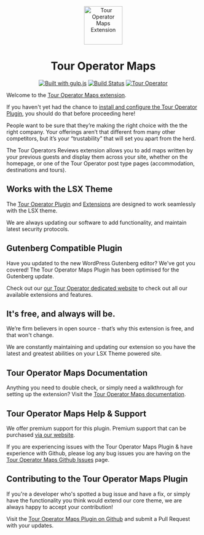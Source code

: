 <p align="center"><a target="_blank" href="https://tour-operator.lsdev.biz/"><img width="100px;" src="https://tour-operator.lsdev.biz/wp-content/uploads/2019/04/icon-maps.svg" alt="Tour Operator Maps Extension"></a>
</p>
<h1 align="center">Tour Operator Maps</h1>

<p align="center">
    <a href="http://gulpjs.com/"><img src="https://img.shields.io/badge/built%20with-gulp.js-green.svg" alt="Built with gulp.js"></a> 
    <a href="https://travis-ci.org/lightspeeddevelopment/to-maps"><img src="https://travis-ci.org/lightspeeddevelopment/to-maps.svg?branch=master" alt="Build Status"></a>
    <a href="https://tour-operator.lsdev.biz/"><img src="https://lsx.lsdev.biz/wp-content/uploads/2019/06/Designed-for-Tour-Operator-plugin-1098ad.png" alt="Tour Operator"></a>
</p>

Welcome to the [Tour Operator Maps extension](https://tour-operator.lsdev.biz/extensions/maps/).

If you haven't yet had the chance to [install and configure the Tour Operator Plugin](https://tour-operator.lsdev.biz), you should do that before proceeding here! 

People want to be sure that they’re making the right choice with the the right company. Your offerings aren’t that different from many other competitors, but it’s your “trustability” that will set you apart from the herd. 

The Tour Operators Reviews extension allows you to add maps written by your previous guests and display them across your site, whether on the homepage, or one of the Tour Operator post type pages (accommodation, destinations and tours).

## Works with the LSX Theme

The [Tour Operator Plugin](https://tour-operator.lsdev.biz) and [Extensions](https://tour-operator.lsdev.biz/extensions/) are designed to work seamlessly with the LSX theme. 

We are always updating our software to add functionality, and maintain latest security protocols. 

## Gutenberg Compatible Plugin

Have you updated to the new WordPress Gutenberg editor? We've got you covered! The Tour Operator Maps Plugin has been optimised for the Gutenberg update. 

Check out our [our Tour Operator dedicated website](https://tour-operator.lsdev.biz/) to check out all our available extensions and features.

## It's free, and always will be.
We’re firm believers in open source - that’s why this extension is free, and that won't change. 

We are constantly maintaining and updating our extension so you have the latest and greatest abilities on your LSX Theme powered site. 

## Tour Operator Maps Documentation

Anything you need to double check, or simply need a walkthrough for setting up the extension? Visit the [Tour Operator Maps documentation](https://tour-operator.lsdev.biz/documentation/extension/maps/).

## Tour Operator Maps Help & Support

We offer premium support for this plugin. Premium support that can be purchased [via our website](https://www.lsdev.biz/services/support/).

If you are experiencing issues with the Tour Operator Maps Plugin & have experience with Github, please log any bug issues you are having on the [Tour Operator Maps Github Issues](https://github.com/lightspeeddevelopment/to-maps/issues/) page.

## Contributing to the Tour Operator Maps Plugin

If you're a developer who's spotted a bug issue and have a fix, or simply have the functionality you think would extend our core theme, we are always happy to accept your contribution! 

Visit the [Tour Operator Maps Plugin on Github](https://github.com/lightspeeddevelopment/to-maps/) and submit a Pull Request with your updates.